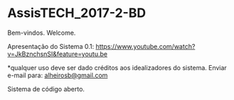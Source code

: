 # AssisTECH_2017-2-BD
Bem-vindos. Welcome.

Apresentação do Sistema 0.1: https://www.youtube.com/watch?v=JkBznchsnSI&feature=youtu.be

*qualquer uso deve ser dado créditos aos idealizadores do sistema. Enviar e-mail para: alheirosb@gmail.com


Sistema de código aberto.
